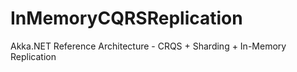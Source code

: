 # InMemoryCQRSReplication
Akka.NET Reference Architecture - CRQS + Sharding + In-Memory Replication
